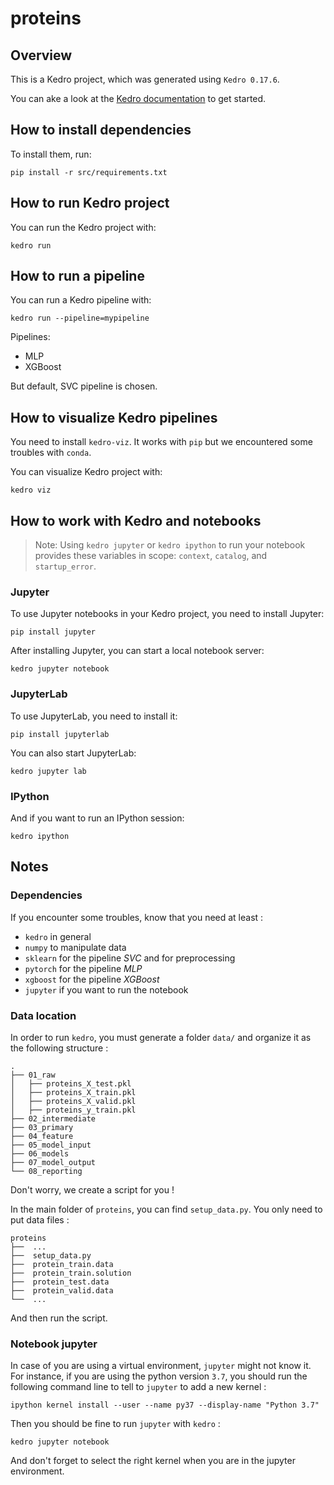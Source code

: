 # proteins

## Overview

This is a Kedro project, which was generated using `Kedro 0.17.6`.

You can ake a look at the [Kedro documentation](https://kedro.readthedocs.io) to get started.


## How to install dependencies

To install them, run:

```shell
pip install -r src/requirements.txt
```

## How to run Kedro project

You can run the Kedro project with:

```shell
kedro run
```

## How to run a pipeline

You can run a Kedro pipeline with:

```shell
kedro run --pipeline=mypipeline
```

Pipelines:
- MLP
- XGBoost

But default, SVC pipeline is chosen.

## How to visualize Kedro pipelines

You need to install `kedro-viz`. It works with `pip` but we encountered some troubles with `conda`.

You can visualize Kedro project with:
```shell
kedro viz
```


## How to work with Kedro and notebooks

> Note: Using `kedro jupyter` or `kedro ipython` to run your notebook provides these variables in scope: `context`, `catalog`, and `startup_error`.


### Jupyter
To use Jupyter notebooks in your Kedro project, you need to install Jupyter:

```shell
pip install jupyter
```

After installing Jupyter, you can start a local notebook server:

```shell
kedro jupyter notebook
```

### JupyterLab
To use JupyterLab, you need to install it:

```shell
pip install jupyterlab
```

You can also start JupyterLab:

```shell
kedro jupyter lab
```

### IPython
And if you want to run an IPython session:

```shell
kedro ipython
```

## Notes

### Dependencies

If you encounter some troubles, know that you need at least :
- `kedro` in general
- `numpy` to manipulate data
- `sklearn` for the pipeline _SVC_ and for preprocessing
- `pytorch` for the pipeline _MLP_
- `xgboost` for the pipeline _XGBoost_
- `jupyter` if you want to run the notebook

### Data location

In order to run `kedro`, you must generate a folder `data/` and organize it as the following structure :
```
.
├── 01_raw
│   ├── proteins_X_test.pkl
│   ├── proteins_X_train.pkl
│   ├── proteins_X_valid.pkl
│   ├── proteins_y_train.pkl
├── 02_intermediate
├── 03_primary
├── 04_feature
├── 05_model_input
├── 06_models
├── 07_model_output
└── 08_reporting
```

Don't worry, we create a script for you !

In the main folder of `proteins`, you can find `setup_data.py`. You only need to put data files :
```
proteins
├──  ...
├──  setup_data.py
├──  protein_train.data
├──  protein_train.solution
├──  protein_test.data
├──  protein_valid.data
└──  ...
```
And then run the script.

### Notebook jupyter

In case of you are using a virtual environment, `jupyter` might not know it. For instance, if you are using the python version `3.7`, you should run the following command line to tell to `jupyter` to add a new kernel :
```shell
ipython kernel install --user --name py37 --display-name "Python 3.7"
```
Then you should be fine to run `jupyter` with `kedro` :
```shell
kedro jupyter notebook
```
And don't forget to select the right kernel when you are in the jupyter environment.

